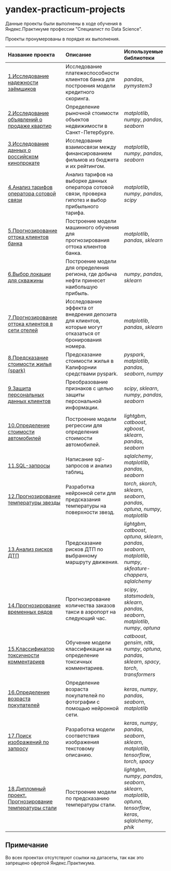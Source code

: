 # yandex-practicum-projects

Данные проекты были выполнены в ходе обучения в Яндекс.Практикуме профессии "Специалист по Data Science".

Проекты пронумерованы в порядке их выполнения.

| Название проекта | Описание | Используемые библиотеки | 
| :---------------------- | :---------------------- | :---------------------- |
| [1.Исследование надежности заёмщиков](credit_scoring) | Исследование платежеспособности клиентов банка для построения модели кредитного скоринга. | *pandas*, *pymystem3* |
| [2.Исследование объявлений о продаже квартир](apartment_price) | Определение рыночной стоимости объектов недвижимости в Санкт-Петербурге. | *matplotlib*, *numpy*, *pandas*, *seaborn* |
| [3.Исследование данных о российском кинопрокате](movies_research) | Исследование взаимосвязи между финансированием фильмов из бюджета и их рейтингом. | *matplotlib*, *numpy*, *pandas*, *seaborn* |
| [4.Анализ тарифов оператора сотовой связи](tariff_analysis) | Анализ тарифов на выборке данных оператора сотовой связи, проверка гипотез и выбор прибыльного тарифа. | *matplotlib*, *numpy*, *pandas*, *scipy* |
| [5.Прогнозирование оттока клиентов банка](bank_customers_exodus) | Построение модели машинного обучения для прогнозирования оттока клиентов банка. | *matplotlib*, *pandas*, *sklearn* |
| [6.Выбор локации для скважины](oil_well_location) | Построение модели для определения региона, где добыча нефти принесет наибольшую прибыль. | *numpy*, *pandas*, *sklearn* |
| [7.Прогнозирование оттока клиентов в сети отелей](outflow_forecasting) | Исследование эффекта от внедрения депозита для клиентов, которые могут отказаться от бронирования номера. | *matplotlib*, *pandas*, *sklearn* |
| [8.Предсказание стоимости жилья (spark)](prediction_cost_housing) | Предсказание стоимости жилья в Калифорнии средствами pyspark. | *pyspark*, *matplotlib*, *pandas*, *seaborn*, *numpy* |
| [9.Защита персональных данных клиентов](personal_data_protection) | Преобразование признаков с целью защиты персональной информации. | *scipy*, *sklearn*, *numpy*, *pandas*, *seaborn* |
| [10.Определение стоимости автомобилей](car_price) | Построение модели регрессии для определения стоимости автомобилей. | *lightgbm*, *catboost*, *xgboost*, *sklearn*, *pandas*, *seaborn* |
| [11.SQL-запросы](sql_queries) | Написание sql-запросов и анализ таблиц. | *sqlalchemy*, *matplotlib*, *pandas*, *seaborn* |
| [12.Прогнозирование температуры звезды](prediction_stars_temperature) | Разработка нейронной сети для предсказания температуры на поверхности звезд.| *torch*, *skorch*, *sklearn*, *seaborn*, *pandas*, *optuna*, *numpy*, *matplotlib* |
| [13.Анализ рисков ДТП](accident_risk_analysis) | Предсказание рисков ДТП по выбранному маршруту движения. | *lightgbm*, *catboost*, *optuna*, *sklearn*, *pandas*, *seaborn*, *matplotlib*, *numpy*, *skfeature-chappers*, *sqlalchemy* |
| [14.Прогнозирование временных рядов](time_series_analysis) | Прогнозирование количества заказов такси в аэропорт на следующий час. | *scipy*, *statsmodels*, *sklearn*, *pandas*, *seaborn*, *matplotlib*, *numpy*, *optuna* |
| [15.Классификатор токсичности комментариев](toxic_comments) | Обучение модели классификации на определение токсичных комментариев. | *catboost*, *gensim*, *nltk*, *numpy*, *optuna*, *pandas*, *sklearn*, *spacy*, *torch*, *transformers* |
| [16.Определение возраста покупателей](cv_age_determination) | Определение возраста покупателей по фотографии с помощью нейронной сети. | *keras*, *numpy*, *pandas*, *seaborn*, *matplotlib* |
| [17.Поиск изображений по запросу](image_search) | Разработка модели соответствия изображения текстовому описанию. | *keras*, *numpy*, *pandas*, *seaborn*, *sklearn*, *matplotlib*, *tensorflow*, *torch*, *spacy* |
| [18.Дипломный проект. Прогнозирование температуры стали](diploma_prediction_steel_temperature) | Построение модели по предсказанию температуры стали. | *lightgbm*, *numpy*, *pandas*, *seaborn*, *sklearn*, *matplotlib*, *optuna*, *tensorflow*, *keras*, *sqlalchemy*, *phik* |

## Примечание

Во всех проектах отсутствуют ссылки на датасеты, так как это запрещено офертой Яндекс.Практикума.
